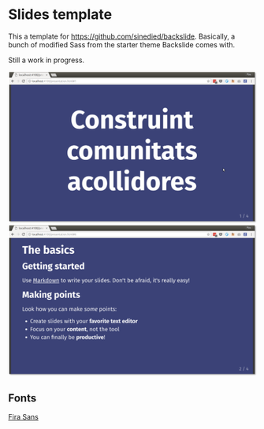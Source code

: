 # Slides template

This a template for https://github.com/sinedied/backslide. Basically, a bunch of modified Sass from the starter theme Backslide comes with.

Still a work in progress.

![](cover.png) ![](slide.png)

## Fonts

[Fira Sans](https://fonts.google.com/specimen/Fira+Sans)
